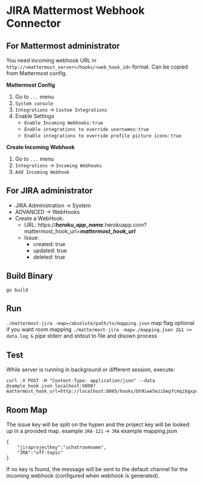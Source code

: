 # JIRA Mattermost Webhook Connector

## For Mattermost administrator
You need incoming webhook URL in `http://<mattermost_server>/hooks/<web_hook_id>` format. Can be copied from Mattermost config.

**Mattermost Config**
1. Go to `...` menu
2. `System console`
3. `Integrations` → `Custom Integrations`
4. Enable Settings
    - `Enable Incoming Webhooks`: `true`
    - `Enable integrations to override usernames`: `true`
    - `Enable integrations to override profile picture icons`: `true`

**Create Incoming Webhook**  
1. Go to `...` menu 
2. `Integrations` → `Incoming Webhooks`
3. `Add Incoming Webhook`
 
## For JIRA administrator
 - JIRA Administration → System
 - ADVANCED → WebHooks
 - Create a WebHook:
    - URL:  https://_**heroku_app_name**_.herokuapp.com?mattermost_hook_url=_**mattermost_hook_url**_
    - Issue:
        - created: true
        - updated: true
        - deleted: true

## Build Binary
`go build`

## Run
`./mattermost-jira -map=/absolute/path/to/mapping.json` map flag optional if you want room mapping
`./mattermost-jira -map=./mapping.json 2&1 >> data.log &`  pipe stderr and stdout to file and disown process

## Test
While server is running in background or different session, execute:
```
curl -X POST -H "Content-Type: application/json" --data @sample_hook.json localhost:5000?mattermost_hook_url=http://localhost:8065/hooks/bh9iwe5ezibepfcmqibgxpqs4c
```

## Room Map
The issue key will be split on the hypen and the project key will be looked up in a provided map.
example `JRA-121` -> `JRA`
example mapping.json

```
{
    "jiraprojectkey":"uchatroomname",
    "JRA":"off-topic"
}
```
If no key is found, the message will be sent to the default channel for the incoming webhook (configured when webhook is generated).
        